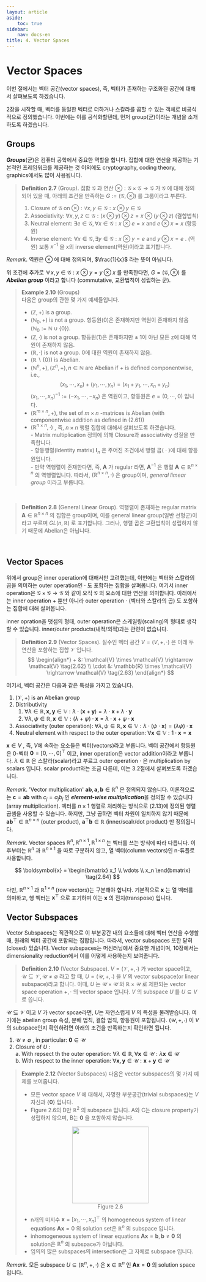 ```yaml
---
layout: article
aside:
    toc: true
sidebar:
    nav: docs-en
title: 4. Vector Spaces
---
```


# Vector Spaces

이번 절에서는 벡터 공간(vector spaces), 즉, 벡터가 존재하는 구조화된 공간에 대해서 살펴보도록 하겠습니다.

2장을 시작할 때, 벡터를 동일한 벡터로 더하거나 스칼라를 곱할 수 있는 객체로 비공식적으로 정의했습니다. 이번에는 이를 공식화할텐데, 먼저 group(군)이라는 개념을 소개하도록 하겠습니다.

## Groups

***Groups***(군)은 컴퓨터 공학에서 중요한 역할을 합니다. 집합에 대한 연산을 제공하는 기본적인 프레임워크를 제공하는 것 이외에도 cryptography, coding theory, graphics에서도 많이 사용됩니다.

> **Definition 2.7** (Group). 집합 $\mathcal{G}$ 과 연산 $\otimes : \mathcal{G} \times \mathcal{G} \rightarrow \mathcal{G}$ 가 $\mathcal{G}$ 에 대해 정의되어 있을 때, 아래의 조건을 만족하는 $G := (\mathcal{G}, \otimes)$ 를 그룹이라고 부른다.
> <br>
> 1. Closure of $\mathcal{G}$ on $\otimes : \forall x,y \in \mathcal{G}: x \otimes y \in \mathcal{G}$
> 2. Associativity: $\forall x, y, z \in \mathcal{G}: (x \otimes y) \otimes z = x \otimes (y \otimes z)$ (결합법칙)
> 3. Neutral element: $\exists e \in \mathcal{G}, \forall x \in \mathcal{G} : x \otimes e = x \text{ and } e \otimes x = x$ (항등원)
> 4. Inverse element: $\forall x \in \mathcal{G}, \exists y \in \mathcal{G} : x \otimes y = e \text{ and } y \otimes x = e$ . (역원) 보통 $x^{-1}$ 을 x의 inverse element(역원)이라고 표기합니다.

*Remark*. 역원은 $\otimes$ 에 대해 정의되며, $\frac{1}{x}$ 라는 뜻이 아닙니다.

위 조건에 추가로 $\forall x, y \in \mathcal{G} : x \otimes y = y \otimes x$ 를 만족한다면, $G = (\mathcal{G}, \otimes)$ 를 ***Abelian group*** 이라고 합니다 (commutative, 교환법칙이 성립하는 군).

> **Example 2.10** (Groups)
> <br>
> 다음은 group의 관한 몇 가지 예제들입니다.
> <br>
> - $(\mathbb{Z}, +)$ is a group.
> - $(\mathbb{N}_0, +)$ is not a group. 항등원(0)은 존재하지만 역원이 존재하지 않음 ($\mathbb{N}_0 := \mathbb{N} \cup \lbrace 0 \rbrace$).
> - $(\mathbb{Z}, \cdot)$ is not a group. 항등원(1)은 존재하지만 $\pm$ 1이 아닌 모든 z에 대해 역원이 존재하지 않음.
> - $(\mathbb{R}, \cdot)$ is not a group. 0에 대한 역원이 존재하지 않음.
> - $(\mathbb{R}\backslash\lbrace 0 \rbrace)$ is Abelian.
> - $(\mathbb{N}^n, +), (\mathbb{Z}^n, +), n \in \mathbb{N}$ are Abelian if + is defined componentwise, i.e., 
> $$ (x_1, \cdots, x_n) + (y_1, \cdots, y_n) = (x_1 + y_1, \cdots, x_n + y_n) \tag{2.61} $$ 
> $(x_1, \cdots, x_n)^{-1} := (-x_1, \cdots, -x_n)$ 은 역원이고, 항등원은 $e = (0, \cdots, 0)$ 입니다.
> - $(\mathbb{R}^{m\times n}, +)$, the set of $m \times n$ -matrices is Abelian (with componentwise addition as defined in (2.61))
> - $(\mathbb{R}^{n\times n}, \cdot)$ , 즉, $n \times n$ 행렬 집합에 대해서 살펴보도록 하겠습니다. <br> - Matrix multiplication 정의에 의해 Closure과 associativity 성질을 만족합니다. <br> - 항등행렬(Identity matrix) $\boldsymbol{I}_n$ 은 주어진 조건에서 행렬 곱( $\cdot$ )에 대해 항등원입니다. <br> - 만약 역행렬이 존재한다면, 즉, $\boldsymbol{A}$ 가 regular 라면, $\boldsymbol{A}^{-1}$ 은 행렬 $\boldsymbol{A} \in \mathbb{R}^{n\times n}$ 의 역행렬입니다. 따라서, $(\mathbb{R}^{n\times n}, \cdot)$ 은 group이며, *general limear group* 이라고 부릅니다.

<br>

> **Definition 2.8** (General Linear Group). 역행렬이 존재하는 regular matrix $\boldsymbol{A} \in \mathbb{R}^{n \times n}$ 의 집합은 group이며, 이를 general linear group(일반 선형군)이라고 부르며 $GL(n, \mathbb{R})$ 로 표기합니다. 그러나, 행렬 곱은 교환법칙이 성립하지 않기 때문에 Abelian은 아닙니다.

<br>

## Vector Spaces

위에서 group은 inner operation에 대해서만 고려했는데, 이번에는 벡터와 스칼라의 곱을 의미하는 outer operation인 $\cdot$ 도 포함하는 집합을 살펴봅니다. 여기서 inner operation은 $\mathcal{G}\times\mathcal{G}\rightarrow\mathcal{G}$ 와 같이 오직 $\mathcal{G}$ 의 요소에 대한 연산을 의미합니다. 아래에서는 inner operation $+$ 뿐만 아니라 outer operation $\cdot$ (벡터와 스칼라의 곱) 도 포함하는 집합에 대해 살펴봅니다.

inner opration을 덧셈의 형태, outer operation은 스케일링(scaling)의 형태로 생각할 수 있습니다. inner/outer products(내적/외적)과는 관련이 없습니다.

> **Definition 2.9** (Vector Spaces). 실수인 벡터 공간 $V = (V, +, \cdot)$ 은 아래 두 연산을 포함하는 집합 $\mathcal{V}$ 입니다.
> $$ \begin{align*} + &: \mathcal{V} \times \mathcal{V} \rightarrow \mathcal{V} \tag{2.62} \\ \cdot &: \mathbb{R} \times \mathcal{V} \rightarrow \mathcal{V} \tag{2.63} \end{align*} $$

여기서, 벡터 공간은 다음과 같은 특성을 가지고 있습니다.
<br>
1. $(\mathcal{V}, +)$ is an Abelian group
2. Distributivity
   1. $\forall \lambda \in \mathbb{R}, \boldsymbol{x, y} \in \mathbb{V} : \lambda \cdot (\boldsymbol{x} + \boldsymbol{y}) = \lambda \cdot \boldsymbol{x} + \lambda \cdot \boldsymbol{y}$
   2. $\forall \lambda, \psi \in \mathbb{R}, \boldsymbol{x} \in \mathbb{V} : (\lambda + \psi)\cdot\boldsymbol{x} = \lambda\cdot\boldsymbol{x} + \psi\cdot\boldsymbol{x}$
3. Associativity (outer operation): $\forall\lambda,\psi \in \mathbb{R}, \boldsymbol{x}\in\mathbb{V}: \lambda\cdot(\psi\cdot\boldsymbol{x}) = (\lambda\psi)\cdot\boldsymbol{x}$
4. Neutral element with respect to the outer operation: $\forall\boldsymbol{x}\in\mathbb{V} : 1\cdot\boldsymbol{x} = \boldsymbol{x}$

$\boldsymbol{x} \in V$ , 즉, $V$에 속하는 요소들은 벡터(vectors)라고 부릅니다. 벡터 공간에서 항등원은 0-벡터 $\boldsymbol{0} = \lbrack 0, \cdots, 0 \rbrack^\top$ 이고, inner operation은 vector addition이라고 부릅니다. $\lambda \in \mathbb{R}$ 은 스칼라(scalar)라고 부르고 outer operation $\cdot$ 은 multiplication by scalars 입니다. scalar product와는 조금 다른데, 이는 3.2절에서 살펴보도록 하겠습니다.

*Remark*. 'Vector multiplication' $\boldsymbol{ab}, \boldsymbol{a, b} \in \mathbb{R}^n$ 은 정의되지 않습니다. 이론적으로는 $\boldsymbol{c} = \boldsymbol{ab}$ with $c_{j}=a_jb_j$ 인 ***element-wise multiplication***을 정의할 수 있습니다 (array multiplication). 벡터를 $n \times 1$ 행렬로 처리하는 방식으로 (2.13)에 정의된 행렬 곱셈을 사용할 수 있습니다. 하지만, 그냥 곱하면 벡터 차원이 일치하지 않기 때문에 $\boldsymbol{ab}^\top \in \mathbb{R}^{n \times n}$ (outer product), $\boldsymbol{a}^\top\boldsymbol{b} \in \mathbb{R}$ (inner/scalr/dot product) 만 정의됩니다.

*Remark*. Vector spaces $\mathbb{R}^n, \mathbb{R}^{n\times 1}, \mathbb{R}^{1 \times n}$ 는 벡터를 쓰는 방식에 따라 다릅니다. 이후부터는 $\mathbb{R}^n$ 과 $\mathbb{R}^{n\times 1}$ 을 따로 구분하지 않고, 열 벡터(column vectors)인 n-튜플로 사용합니다.

$$ \boldsymbol{x} = \begin{bmatrix} x_1 \\ \vdots \\ x_n \end{bmatrix} \tag{2.64} $$

다만, $\mathbb{R}^{n \times 1}$ 과 $\mathbb{R}^{1 \times n}$ (row vectors)는 구분해야 합니다. 기본적으로 $\boldsymbol{x}$ 는 열 벡터를 의미하고, 행 벡터는 $\boldsymbol{x}^\top$ 으로 표기하며 이는 $\boldsymbol{x}$ 의 전치(transpose) 입니다.

## Vector Subspaces

Vector Subspaces는 직관적으로 이 부분공간 내의 요소들에 대해 벡터 연산을 수행할 때, 원래의 벡터 공간에 포함되는 집합입니다. 따라서, vector subspaces 또한 닫혀(closed) 있습니다. Vector subspaces는 머신러닝에서 중요한 개념이며, 10장에서는 dimensionality reduction에서 이를 어떻게 사용하는지 보여줍니다.

> **Definition 2.10** (Vector Subspace). $V = (\mathcal{V}, +, \cdot)$ 가 vector space이고, $\mathcal{U} \subseteq \mathcal{V}, \mathcal{U} \neq \emptyset$ 라고 할 때, $U = (\mathcal{U}, +, \cdot)$ 을 $V$ 의 vector subspace(or linear subspace)라고 합니다. 이때, $U$ 는 $\mathcal{U} \times \mathcal{U}$ 와 $\mathbb{R} \times \mathcal{U}$ 로 제한되는 vector space operation $+, \cdot$ 의 vector space 입니다. $V$ 의 subspace $U$ 를 $U \subseteq V$ 로 씁니다.

$\mathcal{U} \subseteq \mathcal{V}$ 이고 $V$ 가 vector spcae라면, $U$는 자연스럽게 $V$ 의 특성을 물려받습니다. 여기에는 abelian group 속성, 분배 법칙, 결합 법칙, 항등원이 포함됩니다. $(\mathcal{U}, +, \cdot)$ 이 $V$ 의 subspace인지 확인하려면 아래의 조건을 만족하는지 확인하면 됩니다.

1. $\mathcal{U} \neq \emptyset$ , in particular: $\boldsymbol{0} \in \mathcal{U}$
2. Closure of $U$ :
   <br>a. With repsect th the outer operation: $\forall\lambda \in \mathbb{R}, \forall\boldsymbol{x} \in \mathcal{U} : \lambda\boldsymbol{x} \in \mathcal{U}$
   <br>b. With respect to the inner operation: $\forall\boldsymbol{x, y} \in \mathcal{U} : \boldsymbol{x} + \boldsymbol{y} \in \mathcal{U}$


> **Example 2.12** (Vector Subspaces)
> 다음은 vector subspaces의 몇 가지 예제를 보여줍니다.
> <br>
> - 모든 vector space $V$ 에 대해서, 자명한 부분공간(trivial subspaces)는 $V$ 자신과 $\lbrace\boldsymbol{0}\rbrace$ 입니다.
> - Figure 2.6의 D만 $\mathbb{R}^2$ 의 subspace 입니다. A와 C는 closure property가 성립하지 않으며, B는 $\boldsymbol{0}$ 을 포함하지 않습니다.
> <div align="center"><img src="{{ site.baseurl }}/assets/images/figures/figure2.6.png" height=200px></div>
> <div align="center">Figure 2.6</div>
> 
> - n개의 미지수 $\boldsymbol{x} = \lbrack x_1, \cdots, x_n \rbrack^\top$ 의 homogeneous system of linear equations $\boldsymbol{Ax} = 0$ 의 solution set은 $\mathbb{R}^n$ 의 subspace 입니다.
> - inhomogeneous system of linear equations $\boldsymbol{Ax} = \boldsymbol{b}, \boldsymbol{b} \neq \boldsymbol{0}$ 의 solution은 $\mathbb{R}^n$ 의 subspace가 아닙니다.
> - 임의의 많은 subspaces의 intersection은 그 자체로 subspace 입니다.

*Remark*. 모든 subspace $U \subseteq (\mathbb{R}^n, +, \cdot)$ 은 $\boldsymbol{x} \in \mathbb{R}^n$ 인 $\boldsymbol{Ax} = \boldsymbol{0}$ 의 solution space 입니다.